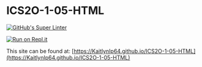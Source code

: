 # ICS2O-1-05-HTML

[![GitHub's Super Linter](https://github.com/KaitlynIp64/ICS2O-1-05-HTML/workflows/GitHub's%20Super%20Linter/badge.svg)](https://github.com/KaitlynIp64/ICS2O-1-05-HTML/actions)

[![Run on Repl.it](https://repl.it/badge/github/KaitlynIp64/ICS2O-1-05-HTML)](https://repl.it/github/KaitlynIp64/ICS2O-1-05-HTML)

This site can be found at: [https://KaitlynIp64.github.io/ICS2O-1-05-HTML](https://KaitlynIp64.github.io/ICS2O-1-05-HTML)
